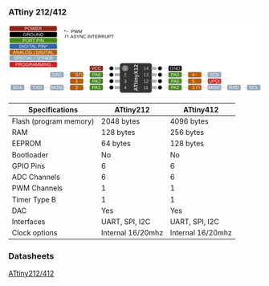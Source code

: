 ### ATtiny 212/412
![x12 Pin Mapping](ATtiny_x12.gif "Arduino Pin Mapping for ATtiny x12")

 Specifications |  ATtiny212|  ATtiny412   
------------ | ------------- | -------------
Flash (program memory)   | 2048 bytes | 4096 bytes
RAM  | 128 bytes | 256 bytes  
EEPROM | 64 bytes | 128 bytes 
Bootloader | No | No 
GPIO Pins | 6 | 6 
ADC Channels | 6 | 6 
PWM Channels | 1 | 1 
Timer Type B | 1 | 1
DAC | Yes | Yes 
Interfaces | UART, SPI, I2C | UART, SPI, I2C
Clock options | Internal 16/20mhz | Internal 16/20mhz

### Datasheets
[ATtiny212/412](http://ww1.microchip.com/downloads/en/DeviceDoc/40001911A.pdf)
